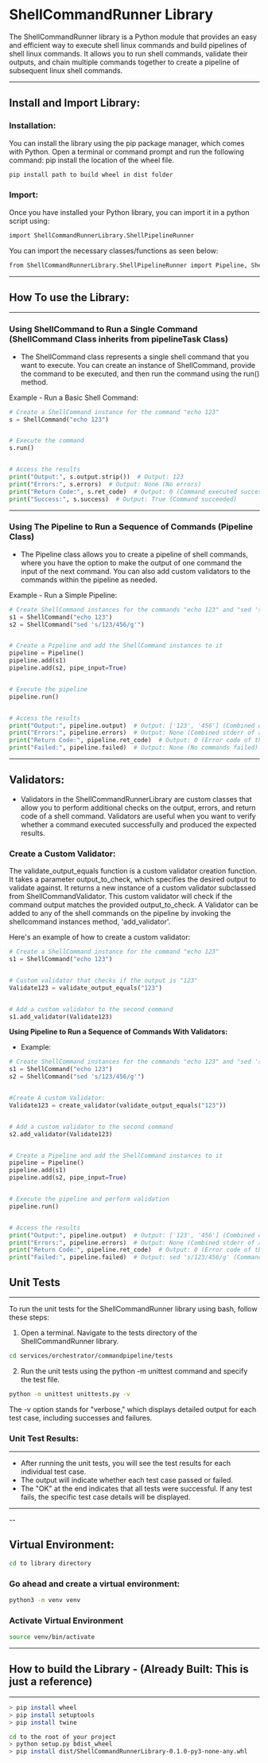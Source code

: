 # ShellCommandRunner Library


The ShellCommandRunner library is a Python module that provides an easy and efficient way to execute shell linux commands and build pipelines of shell linux commands. It allows you to run shell commands, validate their outputs, and chain multiple commands together to create a pipeline of subsequent linux shell commands.
___


## Install and Import Library:


### Installation:
You can install the library using the pip package manager, which comes with Python. Open a terminal or command prompt and run the following command: pip install the location of the wheel file.


```bash
pip install path to build wheel in dist folder
```


### Import:
Once you have installed your Python library, you can import it in a python script using:


```bash
import ShellCommandRunnerLibrary.ShellPipelineRunner
```
 You can import the necessary classes/functions as seen below:


```bash
from ShellCommandRunnerLibrary.ShellPipelineRunner import Pipeline, ShellCommand, check_output_equals_validator
```
___






## How To use the Library:
___


### **Using ShellCommand to Run a Single Command** (ShellCommand Class inherits from pipelineTask Class)
-  The ShellCommand class represents a single shell command that you want to execute. You can create an instance of ShellCommand, provide the command to be executed, and then run the command using the run() method.


Example - Run a Basic Shell Command:
```Python
# Create a ShellCommand instance for the command "echo 123"
s = ShellCommand("echo 123")


# Execute the command
s.run()


# Access the results
print("Output:", s.output.strip())  # Output: 123
print("Errors:", s.errors)  # Output: None (No errors)
print("Return Code:", s.ret_code)  # Output: 0 (Command executed successfully)
print("Success:", s.success)  # Output: True (Command succeeded)
```
___
### **Using The Pipeline to Run a Sequence of Commands** (Pipeline Class)


- The Pipeline class allows you to create a pipeline of shell commands, where you have the option to make the output of one command the input of the next command. You can also add custom validators to the commands within the pipeline as needed.


Example - Run a Simple Pipeline:


```Python
# Create ShellCommand instances for the commands "echo 123" and "sed 's/123/456/g'"
s1 = ShellCommand("echo 123")
s2 = ShellCommand("sed 's/123/456/g'")


# Create a Pipeline and add the ShellCommand instances to it
pipeline = Pipeline()
pipeline.add(s1)
pipeline.add(s2, pipe_input=True)


# Execute the pipeline
pipeline.run()


# Access the results
print("Output:", pipeline.output)  # Output: ['123', '456'] (Combined outputs of all commands)
print("Errors:", pipeline.errors)  # Output: None (Combined stderr of all commands is empty)
print("Return Code:", pipeline.ret_code)  # Output: 0 (Error code of the last command that ran)
print("Failed:", pipeline.failed)  # Output: None (No commands failed)
```
___


## Validators:


- Validators in the ShellCommandRunnerLibrary are custom classes that allow you to perform additional checks on the output, errors, and return code of a shell command. Validators are useful when you want to verify whether a command executed successfully and produced the expected results.


### Create a Custom Validator:


The validate_output_equals function is a custom validator creation function. It takes a parameter output_to_check, which specifies the desired output to validate against. It returns a new instance of a custom validator subclassed from ShellCommandValidator. This custom validator will check if the command output matches the provided output_to_check. A Validator can be added to any of the shell commands on the pipeline by invoking the shellcommand instances method, 'add_validator'.


Here's an example of how to create a custom validator:


```Python
# Create a ShellCommand instance for the command "echo 123"
s1 = ShellCommand("echo 123")


# Custom validator that checks if the output is "123"
Validate123 = validate_output_equals("123")


# Add a custom validator to the second command
s1.add_validator(Validate123)


```
**Using Pipeline to Run a Sequence of Commands With Validators:**
- Example:


```Python
# Create ShellCommand instances for the commands "echo 123" and "sed 's/123/456/g'"
s1 = ShellCommand("echo 123")
s2 = ShellCommand("sed 's/123/456/g'")


#Create A custom Validator:
Validate123 = create_validator(validate_output_equals("123"))


# Add a custom validator to the second command
s2.add_validator(Validate123)


# Create a Pipeline and add the ShellCommand instances to it
pipeline = Pipeline()
pipeline.add(s1)
pipeline.add(s2, pipe_input=True)


# Execute the pipeline and perform validation
pipeline.run()


# Access the results
print("Output:", pipeline.output)  # Output: ['123', '456'] (Combined outputs of all commands)
print("Errors:", pipeline.errors)  # Output: None (Combined stderr of all commands is empty)
print("Return Code:", pipeline.ret_code)  # Output: 0 (Error code of the last command that ran)
print("Failed:", pipeline.failed)  # Output: sed 's/123/456/g' (Command that failed)


```
## Unit Tests
___




To run the unit tests for the ShellCommandRunner library using bash, follow these steps:


1. Open a terminal. Navigate to the tests directory of the ShellCommandRunner library.


```bash
cd services/orchestrator/commandpipeline/tests
```


2. Run the unit tests using the python -m unittest command and specify the test file.
```bash
python -m unittest unittests.py -v
```
The -v option stands for "verbose," which displays detailed output for each test case, including successes and failures.


### Unit Test Results:
___
- After running the unit tests, you will see the test results for each individual test case.
- The output will indicate whether each test case passed or failed.
- The "OK" at the end indicates that all tests were successful. If any test fails, the specific test case details will be displayed.




____
--
## Virtual Environment:


```bash
cd to library directory
```


### Go ahead and create a virtual environment:


```bash
python3 -m venv venv
```


### Activate Virtual Environment


```bash
source venv/bin/activate
```

___

## How to build the Library - (Already Built: This is just a reference)
___

```bash
> pip install wheel
> pip install setuptools
> pip install twine

cd to the root of your project
> python setup.py bdist_wheel
> pip install dist/ShellCommandRunnerLibrary-0.1.0-py3-none-any.whl
```
